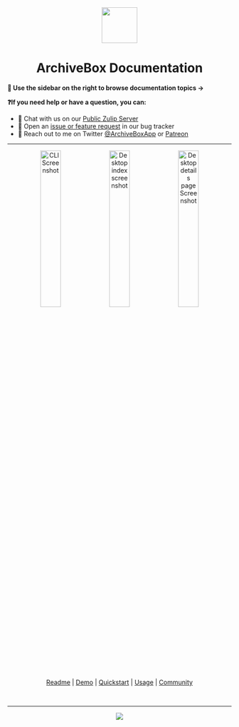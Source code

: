 <div align="center">

<img src="https://archivebox.io/icon.png" width="80px"/>

<h1>ArchiveBox Documentation</h1>

</div>

**📖 Use the sidebar on the right to browse documentation topics ->**

**❓If you need help or have a question, you can:**
 - 💬 Chat with us on our [Public Zulip Server](https://zulip.archivebox.io)
 - 🐞 Open an [issue or feature request](https://github.com/ArchiveBox/ArchiveBox/issues?q=is%3Aissue+is%3Aopen+sort%3Aupdated-desc) in our bug tracker
 - 💠 Reach out to me on Twitter [@ArchiveBoxApp](https://twitter.com/ArchiveBoxApp) or [Patreon](https://patreon.com/theSquashSH)

---

<div align="center">

<img src="https://github.com/ArchiveBox/ArchiveBox/assets/511499/3b6a2a9c-00d5-4702-beba-13be24eb50a2" width="30%" alt="CLI Screenshot" align="top">
<img src="https://github.com/ArchiveBox/ArchiveBox/assets/511499/d97bf733-4fef-4600-a3b7-c806f3212af7" width="30%" alt="Desktop index screenshot" align="top">
<img src="https://github.com/ArchiveBox/ArchiveBox/assets/511499/4f4517e9-a1c1-4809-91ba-cc36e91add3c" width="30%" alt="Desktop details page Screenshot"/><br/>

<a href="https://github.com/ArchiveBox/ArchiveBox">Readme</a> | <a href="https://archive.sweeting.me/">Demo</a> | <a href="https://github.com/ArchiveBox/ArchiveBox/wiki/Quickstart">Quickstart</a> | <a href="https://github.com/ArchiveBox/ArchiveBox/wiki/Usage">Usage</a> | <a href="https://github.com/ArchiveBox/ArchiveBox/wiki/Web-Archiving-Community">Community</a>

<br/>
<hr/>

[![](https://img.shields.io/badge/Support+development-Patreon-%23DD5D76.svg)](https://www.patreon.com/theSquashSH)

</div>
